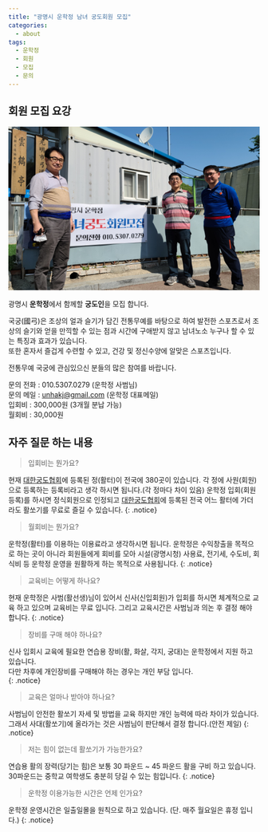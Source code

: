 ```yaml
---
title: "광명시 운학정 남녀 궁도회원 모집"
categories:
  - about
tags:
  - 운학정
  - 회원
  - 모집  
  - 문의
---
```


## 회원 모집 요강

![image-left](/assets/images/member_join.png)

광명시 **운학정**에서 함께할 **궁도인**을 모집 합니다.

국궁(國弓)은 조상의 얼과 슬기가 담긴 전통무예를 바탕으로 하여 발전한 스포츠로서 조상의 슬기와 얻을 만끽할 수 있는 점과 시간에 구애받지 않고 남녀노소 누구나 할 수 있는 특징과 효과가 있습니다.     
또한 혼자서 즐겁게 수련할 수 있고, 건강 및 정신수양에 알맞은 스포츠입니다.

전통무예 국궁에 관심있으신 분들의 많은 참여를 바랍니다.

문의 전화 : 010.5307.0279 (운학정 사범님)     
문의 메일 : unhakj@gmail.com (운학정 대표메일)     
입회비 : 300,000원 (3개월 분납 가능)     
월회비 : 30,000원     

## 자주 질문 하는 내용

> 입회비는 뭔가요?

현재 [대한궁도협회](http://www.kungdo.or.kr/)에 등록된 정(활터)이 전국에 380곳이 있습니다. 
각 정에 사원(회원)으로 등록하는 등록비라고 생각 하시면 됩니다.(각 정마다 차이 있음)
운학정 입회(회원등록)를 하시면 정식회원으로 인정되고 [대한궁도협회](http://www.kungdo.or.kr/)에 등록된 전국 어느 활터에 가더라도 활쏘기를 무료로 즐길 수 있습니다.
{: .notice}

> 월회비는 뭔가요?

운학정(활터)를 이용하는 이용료라고 생각하시면 됩니다.
운학정은 수익창출을 목적으로 하는 곳이 아니라 회원들에게 회비를 모아 시설(광명시청) 사용료, 전기세, 수도비, 회식비 등 운학정 운영을 원활하게 하는 목적으로 사용됩니다.
{: .notice}

> 교육비는 어떻게 하나요?

현재 운학정은 사범(활선생)님이 있어서 신사(신입회원)가 입회를 하시면 체계적으로 교육 하고 있으며 교육비는 무료 입니다.
그리고 교육시간은 사범님과 의논 후 결정 해야 합니다.
{: .notice}

> 장비를 구매 해야 하나요?

신사 입회시 교육에 필요한 연습용 장비(활, 화살, 각지, 궁대)는 운학정에서 지원 하고 있습니다.    
다만 차후에 개인장비를 구매해야 하는 경우는 개인 부담 입니다.    
{: .notice}

> 교육은 얼마나 받아야 하나요?

사범님이 안전한 활쏘기 자세 및 방법을 교육 하지만 개인 능력에 따라 차이가 있습니다.
그래서 사대(활쏘기)에 올라가는 것은 사범님이 판단해서 결정 합니다.(안전 제일)
{: .notice}

> 저는 힘이 없는데 활쏘기가 가능한가요?

연습용 활의 장력(당기는 힘)은 보통 30 파운드 ~ 45 파운드 활을 구비 하고 있습니다.
30파운드는 중학교 여학생도 충분히 당길 수 있는 힘입니다.
{: .notice}

> 운학정 이용가능한 시간은 언제 인가요?

운학정 운영시간은 일출일몰을 원칙으로 하고 있습니다.
(단. 매주 월요일은 휴정 입니다.)
{: .notice}




